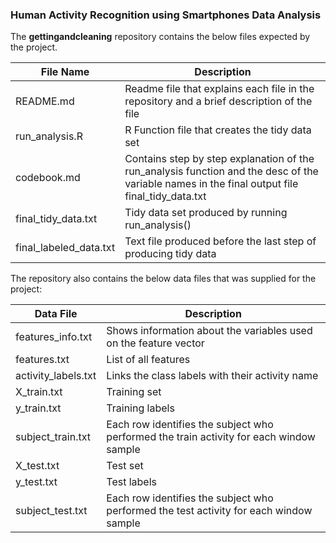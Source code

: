 ### Human Activity Recognition using Smartphones Data Analysis
The **gettingandcleaning** repository contains the below files expected by the project.

File Name|Description
---------|-----------
README.md|Readme file that explains each file in the repository and a brief description of the file
run_analysis.R|R Function file that creates the tidy data set
codebook.md|Contains step by step explanation of the run_analysis function and the desc of the variable names in the final output file final_tidy_data.txt
final_tidy_data.txt|Tidy data set produced by running run_analysis()
final_labeled_data.txt|Text file produced before the last step of producing tidy data

The repository also contains the below data files that was supplied for the project:

Data File|Description
---------|-----------
features_info.txt|Shows information about the variables used on the feature vector
features.txt|List of all features
activity_labels.txt|Links the class labels with their activity name
X_train.txt| Training set
y_train.txt| Training labels
subject_train.txt| Each row identifies the subject who performed the train activity for each window sample
X_test.txt| Test set
y_test.txt| Test labels
subject_test.txt| Each row identifies the subject who performed the test activity for each window sample
